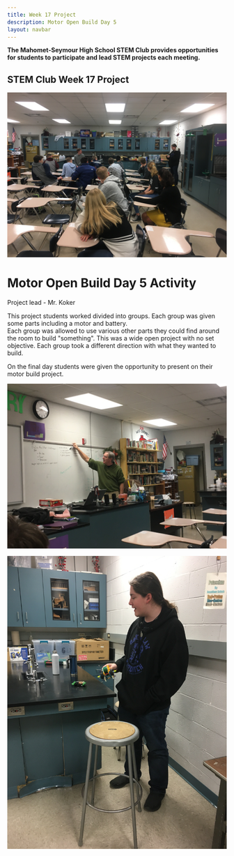 ```yaml
---
title: Week 17 Project
description: Motor Open Build Day 5
layout: navbar
---
```


**The Mahomet-Seymour High School STEM Club provides opportunities for students to participate and lead STEM projects each meeting.** 


## **STEM Club Week 17 Project**

![](images/STEMClubProjectWeek17J.jpeg)  

# **Motor Open Build Day 5 Activity**

Project lead - Mr. Koker

                                                                                      

This project students worked divided into groups.  Each group was given some parts including a motor and battery.  
Each group was allowed to use various other parts they could find around the room to build "something".  This was a wide open 
project with no set objective.  Each group took a different direction with what they wanted to build.  
                                                                                              
On the final day students were given the opportunity to present on their motor build project.
                                                                                                                                                                                                                
![](images/STEMClubProjectWeek17K.jpeg)                                                                    
                                                                  
![](images/STEMClubProjectWeek17I.jpeg)

